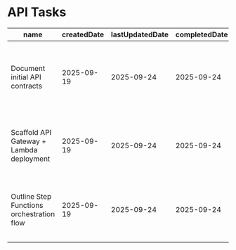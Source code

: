 # API Tasks

| name                                      | createdDate | lastUpdatedDate | completedDate | status   | description                                                                           |
| ----------------------------------------- | ----------- | --------------- | ------------- | -------- | ------------------------------------------------------------------------------------- |
| Document initial API contracts            | 2025-09-19  | 2025-09-24      | 2025-09-24    | complete | Capture the REST and event contracts that the lambdas and Step Functions must expose. |
| Scaffold API Gateway + Lambda deployment  | 2025-09-19  | 2025-09-24      | 2025-09-24    | complete | Build infrastructure code for the gateway, stages, and Python lambda packaging.       |
| Outline Step Functions orchestration flow | 2025-09-19  | 2025-09-24      | 2025-09-24    | complete | Define the state machine responsibilities and how downstream services integrate.      |

